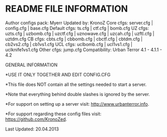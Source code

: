 README FILE INFORMATION
========================

Author configs pack: Myerr
Updated by: KronoZ
Core cfgs: server.cfg | config.cfg | base.cfg
Default cfgs: ts.cfg | ctf.cfg | bomb.cfg
UZ cfgs: uzts.cfg | uzbomb.cfg | uzctf.cfg | uznowave.cfg | uzcah.cfg | uzftl.cfg | uztdm.cfg
CB cfgs: cbts.cfg | cbbomb.cfg | cbctf.cfg | cbtdm.cfg | cb2vs2.cfg | cb1vs1.cfg
UCL cfgs: uclbomb.cfg | ucl1vs1.cfg | uclknife1vs1.cfg
Other cfgs: jump.cfg
Compatibility: Urban Terror 4.1 - 4.1.1 - 4.2

GENERAL INFORMATION

*USE IT ONLY TOGETHER AND EDIT CONFIG.CFG

*This file does NOT contain all the settings needed to start a server.

*Note that everything behind double slashes is ignored by the server.

*For support on setting up a server visit: http://www.urbanterror.info.

*For support regarding these config files visit: https://github.com/KronoZed.

Last Updated: 20.04.2013
